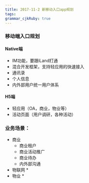 ```yaml
---
title: 2017-11-2 新移动入口app规划 
tags: 
grammar_cjkRuby: true
---
```



### 移动端入口规划
#### Native端
* IM功能，要跟iLand打通
* 混合开发框架，支持轻应用的快速接入
* 通讯录
* 个人信息
* 内外部用户统一用户体系
#### H5端
* 轻应用（OA，商业，物业等）
* 活动页面（用户调研，各种活动）
 
### 业务场景：
* 商业
	* 商业租户
	* 商业活动推广
	* 商业待办
	* 内外部沟通
* 物联网
	* 
* 物业
	* 
